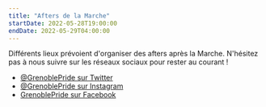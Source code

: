 ```yaml
---
title: "Afters de la Marche"
startDate: 2022-05-28T19:00:00
endDate: 2022-05-29T04:00:00
---
```


Différents lieux prévoient d'organiser des afters après la Marche. N'hésitez pas à nous suivre sur les réseaux sociaux pour rester au courant !

- [@GrenoblePride sur Twitter](https://twitter.com/GrenoblePride)
- [@GrenoblePride sur Instagram](https://www.instagram.com/GrenoblePride/)
- [GrenoblePride sur Facebook](https://www.facebook.com/GrenoblePride/)
